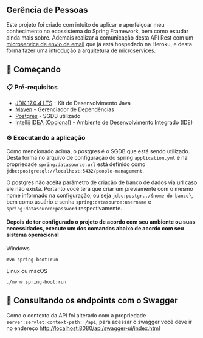 ## Gerência de Pessoas

Este projeto foi criado com intuito de aplicar e aperfeiçoar meu conhecimento no ecossistema do Spring Framework, bem como estudar ainda mais sobre. Ademais realizar a comunicação desta API Rest com um [microservice de envio de email](https://github.com/luan-coelho/email-sending-microservice) que já está hospedado na Heroku, e desta forma fazer uma introdução a arquitetura de microservices.

## 🚀 Começando

### 📋 Pré-requisitos

* [JDK 17.0.4 LTS](https://www.oracle.com/java/technologies/javase/jdk17-archive-downloads.html) - Kit de
  Desenvolvimento Java
* [Maven](https://maven.apache.org/) - Gerenciador de Dependências
* [Postgres](https://www.postgresql.org/) - SGDB utilizado
* [Intellij IDEA (Opcional)](https://www.jetbrains.com/pt-br/idea/) - Ambiente de Desenvolvimento Integrado (IDE)

### ⚙️ Executando a aplicação

Como mencionado acima, o postgres é o SGDB que está sendo utilizado. Desta forma no arquivo de configuração do spring `application.yml` e na propriedade `spring:datasource:url` está definido como `jdbc:postgresql://localhost:5432/people-management`.

O postgres não aceita parâmetro de criação de banco de dados via url caso ele não exista. Portanto você terá que criar um previamente com o mesmo nome informado na configuração, ou seja `jdbc:postgr../{nome-do-banco}`, bem como usuário e senha `spring:datasource:username` e `spring:datasource:password` respectivamente. 

#### Depois de ter configurado o projeto de acordo com seu ambiente ou suas necessidades, execute um dos comandos abaixo de acordo com seu sistema operacional

Windows 
````
mvn spring-boot:run
````

Linux ou macOS
````
./mvnw spring-boot:run
````

## 🔎 Consultando os endpoints com o Swagger

Como o contexto da API foi alterado com a propriedade `server:servlet:context-path: /api`, para acessar o swagger você deve ir no endereço <http://localhost:8080/api/swagger-ui/index.html> 






